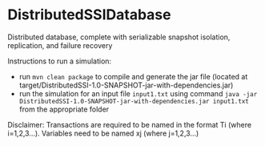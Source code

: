 # DistributedSSIDatabase
Distributed database, complete with serializable snapshot isolation, replication, and failure recovery

Instructions to run a simulation:
- run `mvn clean package` to compile and generate the jar file (located at target/DistributedSSI-1.0-SNAPSHOT-jar-with-dependencies.jar)
- run the simulation for an input file `input1.txt` using command `java -jar DistributedSSI-1.0-SNAPSHOT-jar-with-dependencies.jar input1.txt` from the appropriate folder

Disclaimer: Transactions are required to be named in the format Ti (where i=1,2,3...). 
Variables need to be named xj (where j=1,2,3...)
